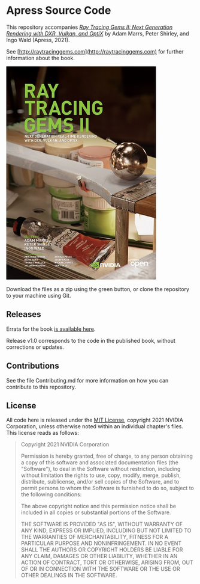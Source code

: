 # Apress Source Code

This repository accompanies [*Ray Tracing Gems II: Next Generation Rendering with DXR, Vulkan, and OptiX*](https://www.apress.com/9781484271841) by Adam Marrs, Peter Shirley, and Ingo Wald (Apress, 2021).

See [http://raytracinggems.com](http://raytracinggems.com) for further information about the book.

[comment]: #cover
![Cover image](Cover.jpg)

Download the files as a zip using the green button, or clone the repository to your machine using Git.

## Releases

Errata for the book [is available here](errata.md).

Release v1.0 corresponds to the code in the published book, without corrections or updates.

## Contributions

See the file Contributing.md for more information on how you can contribute to this repository.

## License

All code here is released under the [MIT License](https://opensource.org/licenses/MIT), copyright 2021 NVIDIA Corporation, unless otherwise noted within an individual chapter's files. This license reads as follows:

>Copyright 2021 NVIDIA Corporation
>
>Permission is hereby granted, free of charge, to any person obtaining a copy of this software and associated documentation files (the "Software"), to deal in the Software without restriction, including without limitation the rights to use, copy, modify, merge, publish, distribute, sublicense, and/or sell copies of the Software, and to permit persons to whom the Software is furnished to do so, subject to the following conditions:
>
>The above copyright notice and this permission notice shall be included in all copies or substantial portions of the Software.
>
>THE SOFTWARE IS PROVIDED "AS IS", WITHOUT WARRANTY OF ANY KIND, EXPRESS OR IMPLIED, INCLUDING BUT NOT LIMITED TO THE WARRANTIES OF MERCHANTABILITY, FITNESS FOR A PARTICULAR PURPOSE AND NONINFRINGEMENT. IN NO EVENT SHALL THE AUTHORS OR COPYRIGHT HOLDERS BE LIABLE FOR ANY CLAIM, DAMAGES OR OTHER LIABILITY, WHETHER IN AN ACTION OF CONTRACT, TORT OR OTHERWISE, ARISING FROM, OUT OF OR IN CONNECTION WITH THE SOFTWARE OR THE USE OR OTHER DEALINGS IN THE SOFTWARE.